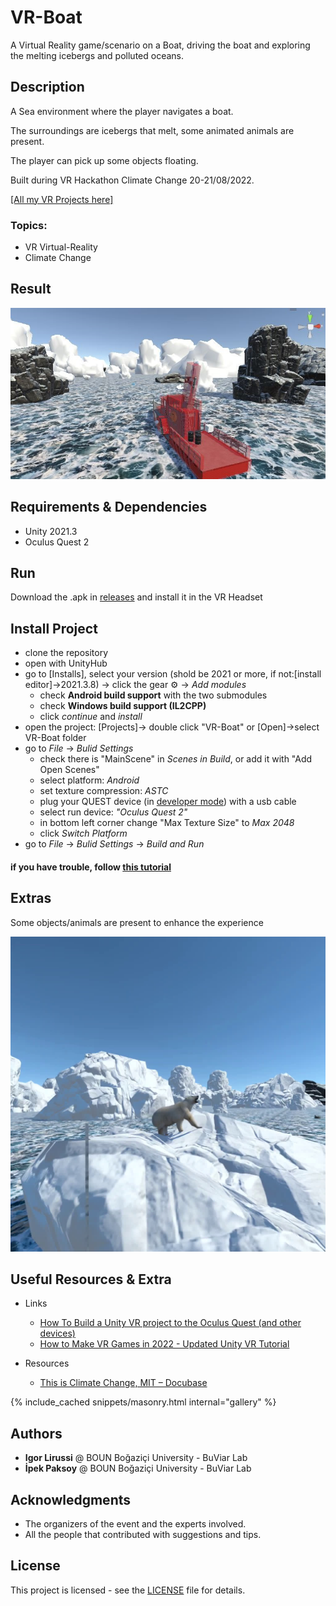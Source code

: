 # VR-Boat
A Virtual Reality game/scenario on a Boat, driving the boat and exploring the melting icebergs and polluted oceans. 

## Description 
A Sea environment where the player navigates a boat.

The surroundings are icebergs that melt, some animated animals are present. 

The player can pick up some objects floating. 

Built during VR Hackathon Climate Change 20-21/08/2022.

[[All my VR Projects here]](https://github.com/igor-lirussi?tab=repositories&q=virtual-reality)

### Topics:
- VR Virtual-Reality 
- Climate Change

## Result
![Result](./img/result.jpg)

## Requirements & Dependencies
- Unity 2021.3
- Oculus Quest 2

## Run
Download the .apk in [releases](https://github.com/igor-lirussi/VR-Boat/releases) and install it in the VR Headset

## Install Project
- clone the repository
- open with UnityHub
- go to [Installs], select your version (shold be 2021 or more, if not:[install editor]->2021.3.8) -> click the gear ⚙️ -> _Add modules_
  - check **Android build support** with the two submodules
  - check **Windows build support (IL2CPP)**
  - click _continue_ and _install_
- open the project: [Projects]-> double click "VR-Boat" or [Open]->select VR-Boat folder
- go to _File_ -> _Bulid Settings_ 
  - check there is "MainScene" in _Scenes in Build_, or add it with "Add Open Scenes"
  - select platform: _Android_
  - set texture compression: _ASTC_
  - plug your QUEST device (in [developer mode](https://developer.oculus.com/documentation/native/android/mobile-device-setup/#enable-developer-mode)) with a usb cable
  - select run device: _"Oculus Quest 2"_
  - in bottom left corner change "Max Texture Size" to _Max 2048_
  - click _Switch Platform_
- go to _File_ -> _Bulid Settings_ -> _Build and Run_

#### if you have trouble, follow [this tutorial](https://youtu.be/pNYY1JsS7tY)

<section>
  <div class="container">
    <div class="row align-items-center">
      <div class="col-lg-6">
        <div class="p-5">
          <h2 class="display-4 text-center te t-lg-left">Extras</h2>
          <p>Some objects/animals are present to enhance the experience</p>
        </div>
      </div>
      <div class="col-lg-6">
        <div class="p-5">
          <img class="img-fluid rounded-circle" src="./img/polarbear.jpg" alt="">
        </div>
      </div>
    </div>
  </div>
</section>


## Useful Resources & Extra
- Links
  - [How To Build a Unity VR project to the Oculus Quest (and other devices) ](https://www.youtube.com/watch?v=pNYY1JsS7tY)
  - [How to Make VR Games in 2022 - Updated Unity VR Tutorial](https://www.youtube.com/watch?v=yxMzAw2Sg5w&t=0s)

- Resources
  - [This is Climate Change, MIT – Docubase ](https://docubase.mit.edu/project/this-is-climate-change/)

{% include_cached snippets/masonry.html internal="gallery" %}

## Authors
* **Igor Lirussi** @ BOUN Boğaziçi University - BuViar Lab
* **İpek Paksoy** @ BOUN Boğaziçi University - BuViar Lab

## Acknowledgments
*   The organizers of the event and the experts involved.
*   All the people that contributed with suggestions and tips.

## License
This project is licensed - see the [LICENSE](LICENSE) file for details.
